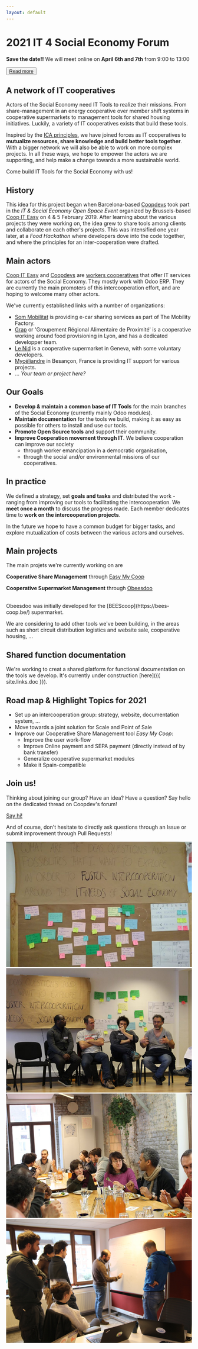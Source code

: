 ```yaml
---
layout: default
---
```


# 2021 IT 4 Social Economy Forum
**Save the date!!** 
We will meet online on **April 6th and 7th** from 9:00 to 13:00

<button>[Read more](https://community.coopdevs.org/t/2021-it-4-social-economy-forum/1155)</button>


## A network of IT cooperatives

Actors of the Social Economy need IT Tools to realize their missions. From share-management in an energy cooperative over member shift systems in cooperative supermarkets to management tools for shared housing initiatives. Luckily, a variety of IT cooperatives exists that build these tools. 

Inspired by the [ICA principles](https://www.ica.coop/en/cooperatives/cooperative-identity#cooperation-among-cooperatives), we have joined forces as IT cooperatives to **mutualize resources, share knowledge and build better tools together**. With a bigger network we will also be able to work on more complex projects. In all these ways, we hope to empower the actors we are supporting, and help make a change towards a more sustainable world.

Come build IT Tools for the Social Economy with us!

## History

This idea for this project began when Barcelona-based [Coopdevs](https://coopdevs.org/) took part in the *IT & Social Economy Open Space Event* organized by Brussels-based [Coop IT Easy](http://coopiteasy.be/) on 4 & 5 February 2019. After learning about the various projects they were working on, the idea grew to share tools among clients and collaborate on each other's projects. This was intensified one year later, at a *Food Hackathon* where developers dove into the code together, and where the principles for an inter-cooperation were drafted.

## Main actors

[Coop IT Easy](https://coopiteasy.be/en/) and [Coopdevs](https://coopdevs.org/) are [workers cooperatives](https://en.wikipedia.org/wiki/Worker_cooperative) that offer IT services for actors of the Social Economy. They mostly work with Odoo ERP. They are currently the main promoters of this intercooperation effort, and are hoping to welcome many other actors.

We've currently established links with a number of organizations:

* [Som Mobilitat](https://www.sommobilitat.coop/) is providing e-car sharing services as part of The Mobility Factory.
* [Grap](http://www.grap.coop/) or 'Groupement Régional Alimentaire de Proximité' is a cooperative working around food provisioning in Lyon, and has a dedicated developper team.
* [Le Nid](https://lenid.ch/) is a cooperative supermarket in Geneva, with some voluntary developers.
* [Mycéliandre](https://myceliandre.fr/) in Besançon, France is providing IT support for various projects.
* ... *Your team or project here?*

## Our Goals

* **Develop & maintain a common base of IT Tools** for the main branches of the Social Economy (currently mainly Odoo modules).
* **Maintain documentation** for the tools we build, making it as easy as possible for others to install and use our tools.
* **Promote Open Source tools** and support their community.
* **Improve Cooperation movement through IT**. We believe cooperation can improve our society
  - through worker emancipation in a democratic organisation,
  - through the social and/or environmental missions of our cooperatives.  

## In practice

We defined a strategy, set **goals and tasks** and distributed the work - ranging from improving our tools to facilitating the intercooperation. We **meet once a month** to discuss the progress made. Each member dedicates time to **work on the intercooperation projects**.

In the future we hope to have a common budget for bigger tasks, and explore mutualization of costs between the various actors and ourselves.

## Main projects

The main projets we're currently working on are

<p class='project'>
<b>Cooperative Share Management</b> through <a href="https://github.com/coopiteasy/vertical-cooperative">Easy My Coop</a>
</p>

<p class='project'>
<b>Cooperative Supermarket Management</b> through <a href="https://github.com/beescoop/Obeesdoo">Obeesdoo</a>
</p>

<br>
Obeesdoo was initially developed for the [BEEScoop](https://bees-coop.be/) supermarket.

We are considering to add other tools we've been building, in the areas such as short circuit distribution logistics and website sale, cooperative housing, ...

## Shared function documentation

We're working to creat a shared platform for functional documentation on the tools we develop. It's currently under construction [here]({{ site.links.doc }}).

## Road map & Highlight Topics for 2021

* Set up an intercooperation group: strategy, website, documentation system, ...
* Move towards a joint solution for Scale and Point of Sale
* Improve our Cooperative Share Management tool *Easy My Coop*: 
    * Improve the user work-flow
    * Improve Online payment and SEPA payment (directly instead of by bank transfer)
    * Generalize cooperative supermarket modules
    * Make it Spain-compatible

## Join us! 

Thinking about joining our group? Have an idea? Have a question? Say hello on the dedicated thread on Coopdev's forum!

<a href="https://community.coopdevs.org/t/join-us-it-4-social-economy/1122" class="actionbutton">Say hi!</a>

And of course, don't hesitate to directly ask questions through an Issue or submit improvement through Pull Requests!

<div class="row">
  <div class="column">
    <img src="assets/images/postits.jpg" alt="2019 Open Forum">
  </div>
  <div class="column">
    <img src="assets/images/talk.jpg" alt="2019 Open Forum">
  </div>
</div>
<div class="row">
  <div class="column">
    <img src="assets/images/food.jpg" alt="2019 Open Forum">
  </div>
  <div class="column">
    <img src="assets/images/discuss.jpg" alt="2020 Food Hackathon">
  </div>
</div>
